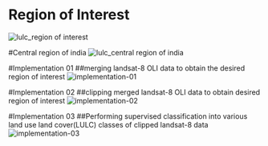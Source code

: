 # Region of Interest
![lulc_region of interest](https://github.com/Diksha4111/Minor02-LULC/assets/78994799/5d0fb8c1-600d-42ac-8658-2d1c4734abc8)

#Central region of india
![lulc_central region of india](https://github.com/Diksha4111/Minor02-LULC/assets/78994799/468c7cbd-6d2c-4515-b61e-9070d370db47)

#Implementation 01
##merging landsat-8 OLI data to obtain the desired region of interest
![implementation-01](https://github.com/Diksha4111/Minor02-LULC/assets/78994799/10fbe454-3ffe-4173-928f-be72519f0ef5)

#Implementation 02
##clipping merged landsat-8 OLI data to obtain desired region of interest
![implementation-02](https://github.com/Diksha4111/Minor02-LULC/assets/78994799/805f037a-0ef7-4cfc-ab2e-548637d27ee0)

#Implementation 03
##Performing supervised classification into various land use land cover(LULC) classes of clipped landsat-8 data
![implementation-03](https://github.com/Diksha4111/Minor02-LULC/assets/78994799/21296c63-c41e-438d-88c2-9b9be55df431)

